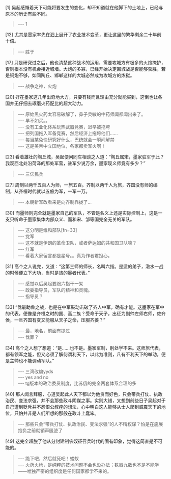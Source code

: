 
[1] 吴起感慨着天下可能将要发生的变化，却不知道就在他脚下的土地上，已经与原本的历史有些不同。
>--- 1<br>

[12] 尤其是墨家率先在泗上展开了农业技术变革，更让这里的繁华剩余二十年前十倍。
>--- 胜于<br>

[17] 只是研究过之后，他也清楚这种战术的运用，需要攻城方有极多的火炮掩护，否则根本没有机会接近城墙。大炮的多寡，已经开始决定围城战是否能够获胜，若是铜炮不够，如同陶丘、邯郸这样的大城必然成为攻城方的炼狱。
>--- 战争之神，火炮<br>

[20] 好在墨家这几年出奇地大方，只要有钱而且理由充分就能买到，这倒也让各国并无仔细去琢磨火药配比的超大动力。
>--- 原始黑火药太容易破解了，鼻子灵敏的中药师闻都闻出来了。<br>
>--- 早不如买。。<br>
>--- 没有工业化体系玩热武器竞赛，迟早被拖垮<br>
>--- 把列国拖入军备竞赛，然后经济上拖垮他们……<br>
>--- 每当某兔快研究好什么，巴统就会一瞬间解禁<br>
>--- 这是美帝中立国地位，各家都卖军火啊！<br>

[23] 看着雄壮的陶丘城，吴起便问同车相谈之人道：“陶丘属宋，墨家驻军于此？我观西北处沿菏泽的那处军营，驻军少说万余，墨家现义师竟有多少？”
>--- 三亿民兵<br>

[27] 周制以两千五百人为师，一旅五百。齐制以两千人为旅，齐国没有师的编制，从齐桓时代就以五旅为军，一军一万。
>--- 本朝新军改看来是向齐制靠拢了…<br>

[30] 而墨师则完全就是墨家自己的军队，不管是名义上还是实际控制上，这是一支只听命于墨家集体内部众义、而和宋、邹等国完全无关的军队。
>--- 这分明是维和部队[fn=33]<br>
>--- 党军<br>
>--- 这不就是伊朗的革命卫队，或者萨达姆的共和国卫队嘛？<br>
>--- 红军<br>
>--- 看着大家留言都是星号。。真为作者君担心。<br>

[31] 高个之人说完，又道：“这第三师的师长，名叫六指。是适的弟子，潡水一战的时候便立下大功，当时是旅的墨者代表。”
>--- 感觉以后吴起要跟六指干一架<br>
>--- 政委指导员，军队的精神和灵魂。<br>
>--- 指导员？<br>

[33] “伐最助鲁之战，也是在中军鼓动击破了齐人中军，确有才能。这墨家在军中的代表，便像是齐桓之时的国、高二族？受命于天子，出征为副帅左师右师，佐齐侯，一旦齐国有变又能服从天子之命，压服齐姜？”
>--- 最，地名，前面有提过<br>
>--- 伐罪？<br>

[34] 高个之人想了想道：“是……也不是。墨家军制，别处学不来。这师旅代表，都有领军之能，但又必须了解何谓利天下，以此为准则，凡有不利天下的举动，便是主帅也不能调动军队。”
>--- 三湾改编yyds<br>
>--- yes and no<br>
>--- tg版本的政治委员制度，比苏俄的完全两套体系合理的多<br>

[40] 那人闻言拜服，心道吴起此人天下都以为他贪而好色，只会带兵打仗、执政治民、变法求强，并不会那些政斗阴谋之事。实则大错，又想到前些日子吴起对于自己遭到贬斥并不怨恨公叔痤的想法，心中明白这人能够从士人爬到威震天下的地位，只怕并非是人们所想的那般在政斗上蠢笨。
>--- 那些只会“带兵打仗、执政治民、变法求强”的人不精权谋？怕是在施展抱负之前就销声匿迹了<br>

[49] 这完全超脱了他从分封建制农奴征召兵时代的固有印象，觉得这简直是不可能的。
>--- 跪下吧，然后就死吧！蝼蚁<br>
>--- 火药火枪，是纯粹的技术问题不会也没办法；铁器九数也不是不能学——唯独严密的组织度是任何国家都学不来的。<br>
